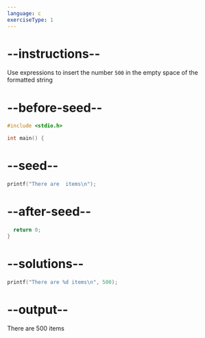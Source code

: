 ```yaml
---
language: c
exerciseType: 1
---
```


# --instructions--

Use expressions to insert the number `500` in the empty space of the formatted string

# --before-seed--

```c
#include <stdio.h>

int main() {
```

# --seed--

```c
printf("There are  items\n");
```

# --after-seed--

```c
  return 0;
}
```

# --solutions--

```c
printf("There are %d items\n", 500);
```

# --output--

There are 500 items
